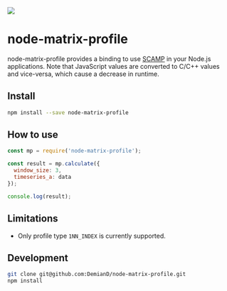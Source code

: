 ![](https://github.com/demiand/node-matrix-profile/workflows/Main%20workflow/badge.svg?branch=master)

# node-matrix-profile

node-matrix-profile provides a binding to use [SCAMP](https://github.com/zpzim/SCAMP) in your Node.js applications. Note that JavaScript values are converted to C/C++ values and vice-versa, which cause a decrease in runtime.

## Install

```bash
npm install --save node-matrix-profile
```

## How to use

```js
const mp = require('node-matrix-profile');

const result = mp.calculate({
  window_size: 3,
  timeseries_a: data
});

console.log(result);
```

## Limitations

- Only profile type `1NN_INDEX` is currently supported.

## Development

```bash
git clone git@github.com:DemianD/node-matrix-profile.git
npm install
```
